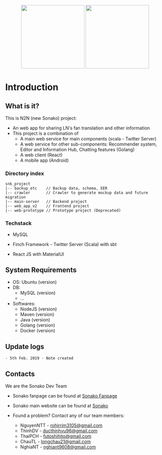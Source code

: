 <p align="center">
<img src="https://github.com/nguyenntt97/N2N/blob/master/web_app_v2/public/logo.png" height="200"/>
<img src="https://github.com/nguyenntt97/N2N/blob/master/web_app_v2/public/snk_banner.png" height="200"/>
</p>

# Introduction

## What is it?

This is N2N (new Sonako) project:

- An web app for sharing LN's fan translation and other information
- This project is a combination of
  * A main web service for main components (scala - Twitter Server)
  * A web service for other sub-components: Recommender system, Editor and Information Hub, Chatting features (Golang)
  * A web client (React)
  * A mobile app (Android)

### Directory index

```
snk_project
|-- backup_etc    // Backup data, schema, EER
|-- crawler       // Crawler to generate mockup data and future migration
|-- main-server   // Backend project
|-- web_app_v2    // Frontend project
|-- web-prototype // Prototype project (Deprecated)
```

### Techstack

- MySQL

- Finch Framework - Twitter Server (Scala) with sbt

- React JS with MaterialUI

## System Requirements

- OS: Ubuntu (version)
- DB: 
  - MySQL (version)
  - ...
- Softwares:
  - NodeJS (version)
  - Maven (version)
  - Java (version)
  - Golang (version)
  - Docker (version)

## Update logs

```
- 5th Feb. 2019 - Note created
```

## Contacts

We are the Sonako Dev Team

* Sonako fanpage can be found at [Sonako Fanpage](https://www.facebook.com/SonakoWiki/)

* Sonako main website can be found at [Sonako](https://sonako.fandom.com/wiki/Sonako_Light_Novel)

* Found a problem? Contact any of our team members:
  
  * NguyenNTT - rohirrim3105@gmail.com
  * ThinhDV - ducthinhvu96@gmail.com
  * ThaiPCH - futoshihito@gmail.com
  * ChauTL - longchau21@gmail.com
  * NghiaNT - nghiant9608@gmail.com

